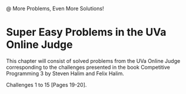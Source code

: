 @ More Problems, Even More Solutions!
# Super Easy Problems in the UVa Online Judge #

This chapter will consist of solved problems from the UVa Online Judge
corresponding to the challenges presented in the book Competitive Programming 3 by Steven Halim and Felix Halim.

Challenges 1 to 15 [Pages 19-20].


